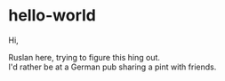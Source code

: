 # hello-world

Hi,

Ruslan here, trying to figure this hing out.  
I'd rather be at a German pub sharing a pint with friends.
